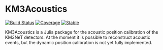 # KM3Acoustics

[![Build Status](https://github.com/mpirke/KM3Acoustics.jl/actions/workflows/CI.yml/badge.svg?branch=main)](https://github.com/mpirke/KM3Acoustics.jl/actions/workflows/CI.yml?query=branch%3Amain)
[![Coverage](https://codecov.io/gh/mpirke/KM3Acoustics.jl/branch/main/graph/badge.svg)](https://codecov.io/gh/mpirke/KM3Acoustics.jl)
[![Stable](https://img.shields.io/badge/docs-stable-blue.svg)](https://mpirke.github.io/KM3Acoustics.jl/dev/)

KM3Acoustics is a Julia package for the acoustic position calibration of the KM3NeT detectors. At the moment it is possible to reconstruct acoustic events, but the dynamic position calibration is not yet fully implemented.  